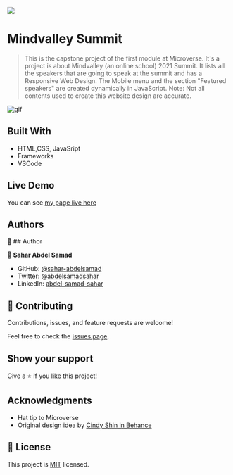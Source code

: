 ![](https://img.shields.io/badge/Microverse-blueviolet)

# Mindvalley Summit

> This is the capstone project of the first module at Microverse.
> It's a project is about Mindvalley (an online school) 2021 Summit. It lists all the speakers that are going to speak at the summit and has a Responsive Web Design. The Mobile menu and the section "Featured speakers" are created dynamically in JavaScript. Note: Not all contents used to create this website design are accurate.

![gif](images/portfolio.gif)

## Built With

- HTML,CSS, JavaSript
- Frameworks
- VSCode

## Live Demo

You can see [my page live here](https://sahar-abdelsamad.github.io/MindvalleySummit/)

## Authors

👤 ## Author

👤 **Sahar Abdel Samad**

- GitHub: [@sahar-abdelsamad](https://github.com/Sahar-AbdelSamad)
- Twitter: [@abdelsamadsahar](https://twitter.com/AbdelSamadSahar)
- LinkedIn: [abdel-samad-sahar](https://www.linkedin.com/in/abdel-samad-sahar-353977223/)

## 🤝 Contributing

Contributions, issues, and feature requests are welcome!

Feel free to check the [issues page](../../issues/).

## Show your support

Give a ⭐️ if you like this project!

## Acknowledgments

- Hat tip to Microverse
- Original design idea by [Cindy Shin in Behance](https://www.behance.net/gallery/29845175/CC-Global-Summit-2015)

## 📝 License

This project is [MIT](./MIT.md) licensed.